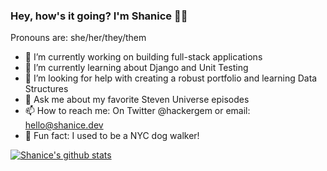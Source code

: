 ### Hey, how's it going? I'm Shanice 👋🏾

Pronouns are: she/her/they/them

- 🔭 I’m currently working on building full-stack applications
- 🌱 I’m currently learning about Django and Unit Testing
- 🤔 I’m looking for help with creating a robust portfolio and learning Data Structures
- 💬 Ask me about my favorite Steven Universe episodes
- 📫 How to reach me: On Twitter @hackergem or email: hello@shanice.dev
- 🐶 Fun fact: I used to be a NYC dog walker!

[![Shanice's github stats](https://github-readme-stats.vercel.app/api?username=shanicesmith98&count_private=true&show_icons=true&theme=material-palenight)](https://github.com/anuraghazra/github-readme-stats)

<!--
**shanicesmith98/shanicesmith98** is a ✨ _special_ ✨ repository because its `README.md` (this file) appears on your GitHub profile.

Here are some ideas to get you started:

- 🔭 I’m currently working on ...
- 🌱 I’m currently learning ...
- 👯 I’m looking to collaborate on ...
- 🤔 I’m looking for help with ...
- 💬 Ask me about ...
- 📫 How to reach me: ...
- 😄 Pronouns: ...
- ⚡ Fun fact: ...
-->
